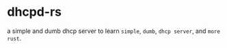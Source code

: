 # dhcpd-rs

a simple and dumb dhcp server to learn `simple`, `dumb`, `dhcp server`, and `more rust`.
